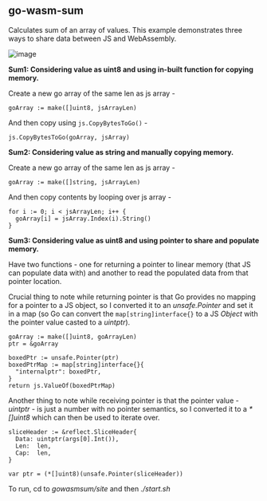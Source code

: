## go-wasm-sum


Calculates sum of an array of values. This example demonstrates three ways to share data between JS and WebAssembly.

![image](https://user-images.githubusercontent.com/16796393/118147990-c1a0c900-b42d-11eb-9095-93a767be392d.png)

**Sum1: Considering value as uint8 and using in-built function for copying memory.**

Create a new go array of the same len as js array - 

```
goArray := make([]uint8, jsArrayLen)
```

And then copy using `js.CopyBytesToGo()` - 

```
js.CopyBytesToGo(goArray, jsArray)
```

**Sum2: Considering value as string and manually copying memory.**

Create a new go array of the same len as js array - 

```
goArray := make([]string, jsArrayLen)
```

And then copy contents by looping over js array - 

```
for i := 0; i < jsArrayLen; i++ {
  goArray[i] = jsArray.Index(i).String()
}
```

**Sum3: Considering value as uint8 and using pointer to share and populate memory.**

Have two functions - one for returning a pointer to linear memory (that JS can populate data with) and another to read the populated data from that pointer location.

Crucial thing to note while returning pointer is that Go provides no mapping for a pointer to a JS object, so I converted it to an _unsafe.Pointer_ and set it in a map (so Go can convert the `map[string]interface{}` to a JS _Object_ with the pointer value casted to a _uintptr_).

```
goArray := make([]uint8, goArrayLen)
ptr = &goArray

boxedPtr := unsafe.Pointer(ptr)
boxedPtrMap := map[string]interface{}{
  "internalptr": boxedPtr,
}
return js.ValueOf(boxedPtrMap)
```

Another thing to note while receiving pointer is that the pointer value - _uintptr_ - is just a number with no pointer semantics, so I converted it to a _*[]uint8_  which can then be used to iterate over.

```
sliceHeader := &reflect.SliceHeader{
  Data: uintptr(args[0].Int()),
  Len:  len,
  Cap:  len,
}

var ptr = (*[]uint8)(unsafe.Pointer(sliceHeader))
```

To run, cd to _gowasmsum/site_ and then *./start.sh*
